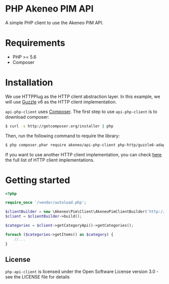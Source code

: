 # PHP Akeneo PIM API

A simple PHP client to use the Akeneo PIM API.

# Requirements

* PHP >= 5.6
* Composer 

# Installation

We use HTTPPlug as the HTTP client abstraction layer.
In this example, we will use [Guzzle](https://github.com/guzzle/guzzle) v6 as the HTTP client implementation.

`api-php-client` uses [Composer](http://getcomposer.org).
The first step to use `api-php-client` is to download composer:

```bash
$ curl -s http://getcomposer.org/installer | php
```

Then, run the following command to require the library:
```bash
$ php composer.phar require akeneo/api-php-client php-http/guzzle6-adapter
```

If you want to use another HTTP client implementation, you can check [here](https://packagist.org/providers/php-http/client-implementation) the full list of HTTP client implementations. 

# Getting started

```php
<?php

require_once '/vendor/autoload.php';

$clientBuilder = new \Akeneo\Pim\Client\AkeneoPimClientBuilder('http://localhost/', 'client_id', 'secret', 'admin', 'admin');
$client = $clientBuilder->build();

$categories = $client->getCategoryApi()->getCategories();

foreach ($categories->getItems() as $category) {
    //...
}
```

## License

`php-api-client` is licensed under the Open Software License version 3.0 - see the LICENSE file for details
